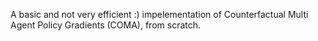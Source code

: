A basic and not very efficient :) impelementation of Counterfactual Multi Agent Policy Gradients (COMA), from scratch.
